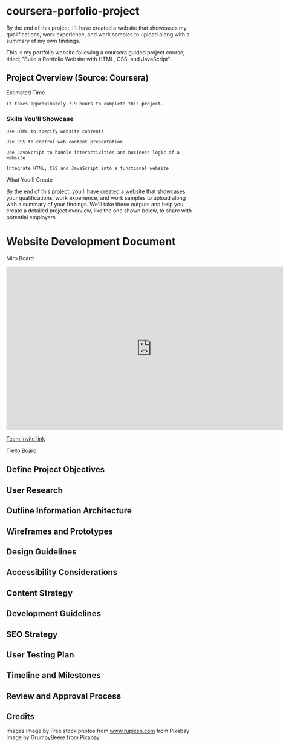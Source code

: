 # coursera-porfolio-project
By the end of this project, I'll have created a website that showcases my qualifications, work experience, and work samples to upload along with a summary of my own findings.

This is my portfolio website following a coursera guided project course, titled; "Build a Portfolio Website with HTML, CSS, and JavaScript".

## Project Overview (Source: Coursera)


Estimated Time

    It takes approximately 7-9 hours to complete this project.


### Skills You'll Showcase

    Use HTML to specify website contents

    Use CSS to control web content presentation

    Use JavaScript to handle interactivities and business logic of a website

    Integrate HTML, CSS and JavaScript into a functional website

What You'll Create

By the end of this project, you'll have created a website that showcases your qualifications, work experience, and work samples to upload along with a summary of your findings. We'll take these outputs and help you create a detailed project overview, like the one shown below, to share with potential employers.




# Website Development Document
Miro Board
<iframe width="768" height="432" src="https://miro.com/app/live-embed/uXjVK5PNU5I=/?moveToViewport=-22358,-8088,16248,7768&embedId=805941963115" frameborder="0" scrolling="no" allow="fullscreen; clipboard-read; clipboard-write" allowfullscreen></iframe>

[Team invite link](https://miro.com/welcomeonboard/d2RLaXRONUNTRDdOT1puRm9Jek5QOTM0S2NXMWhWVU9wMXhwRVFiY2gzM1YxUVdQVXZFcjV4SE5ldkhZNWhJVHwzNDU4NzY0NTczNzMwODYzNjQ5fDI=?share_link_id=310812570144)

[Trello Board](https://trello.com/b/GsWkES0o/coursera-project-portfolio)

## Define Project Objectives
## User Research
## Outline Information Architecture
## Wireframes and Prototypes
## Design Guidelines
   
## Accessibility Considerations
## Content Strategy
## Development Guidelines
## SEO Strategy
## User Testing Plan
## Timeline and Milestones
## Review and Approval Process

## Credits

Images 
Image by Free stock photos from www.rupixen.com from Pixabay
Image by GrumpyBeere from Pixabay